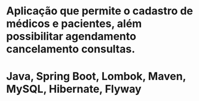 # Aplicação que permite o cadastro de médicos e pacientes, além possibilitar agendamento cancelamento consultas.
# Java, Spring Boot, Lombok, Maven, MySQL, Hibernate, Flyway
